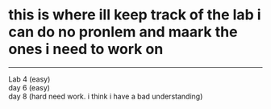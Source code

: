 # this is where ill keep track of the lab i can do no pronlem and maark the ones i need to work on
---
Lab 4 (easy)  
day 6 (easy)    
day 8 (hard need work. i think i have a bad understanding)
